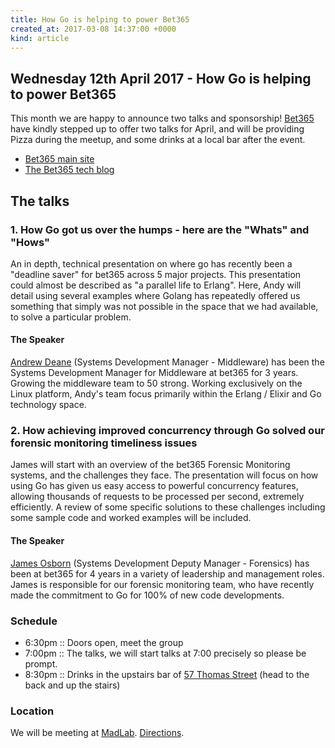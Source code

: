 ```yaml
---
title: How Go is helping to power Bet365
created_at: 2017-03-08 14:37:00 +0000
kind: article
---
```


## Wednesday 12th April 2017 - How Go is helping to power Bet365

This month we are happy to announce two talks and sponsorship! [Bet365](https://www.bet365.com/) have kindly stepped up to offer two talks for April, and will be providing Pizza during the meetup, and some drinks at a local bar after the event.

* [Bet365 main site](https://www.bet365.com/)
* [The Bet365 tech blog](http://bet365techblog.com/)

## The talks

### 1. How Go got us over the humps - here are the "Whats" and "Hows"

An in depth, technical presentation on where go has recently been a "deadline saver" for bet365 across 5 major projects. This presentation could almost be described as "a parallel life to Erlang". Here, Andy will detail using several examples where Golang has repeatedly offered us something that simply was not possible in the space that we had available, to solve a particular problem.

#### The Speaker

[Andrew Deane](https://uk.linkedin.com/in/andrew-deane-96b2441a) (Systems Development Manager - Middleware) has been the Systems Development Manager for Middleware  at bet365 for 3 years. Growing the middleware team to 50 strong. Working exclusively on the Linux platform, Andy's team focus primarily within the  Erlang / Elixir and Go technology space.

### 2. How achieving improved concurrency through Go solved our forensic monitoring timeliness issues

James will start with an overview of the bet365 Forensic Monitoring systems, and the challenges they face. The presentation will focus on how using Go has given  us easy access to powerful concurrency features, allowing thousands of requests to be processed per second, extremely efficiently. A review of some specific solutions to these challenges including some sample code and worked examples will be included.

#### The Speaker

[James Osborn](https://gb.linkedin.com/in/jamesosborn83) (Systems Development Deputy Manager - Forensics) has been at bet365 for 4 years in a variety of leadership and management roles. James is responsible for our forensic monitoring team, who have recently made the commitment to Go for 100% of  new code developments.

### Schedule

* 6:30pm :: Doors open, meet the group
* 7:00pm :: The talks, we will start talks at 7:00 precisely so please be prompt.
* 8:30pm :: Drinks in the upstairs bar of [57 Thomas Street](https://twitter.com/marble57tstreet) (head to the back and up the stairs)

### Location

We will be meeting at [MadLab](http://madlab.org.uk/). [Directions](https://madlab.org.uk/).
